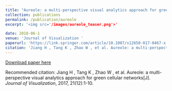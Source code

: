 ```yaml
---
title: "Aureole: a multi-perspective visual analytics approach for green cellular networks"
collection: publications
permalink: /publication/aureole
excerpt: '<img src='/images/aureole_teaser.png'>'

date: 2018-06-1
venue: 'Journal of Visualization '
paperurl: 'https://link.springer.com/article/10.1007/s12650-017-0467-x'
citation: 'Jiang H , Tang K , Zhao W , et al. Aureole: a multi-perspective visual analytics approach for green cellular networks[J]. Journal of Visualization, 2017, 21(12):1-10.'
---
```


[Download paper here](http://www.swustvis.cn/media/filer_public/filer_public/ff/de/ffdefdf1-0b16-4ef9-9b71-6531d1d1b382/aureole-jov-jiang.pdf)

Recommended citation: 
Jiang H , Tang K , Zhao W , et al. Aureole: a multi-perspective visual analytics approach for green cellular networks[J]. <i>Journal of Visualization</i>, 2017, 21(12):1-10.
